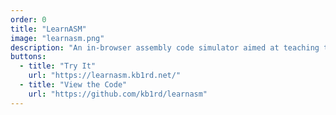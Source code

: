 ```yaml
---
order: 0
title: "LearnASM"
image: "learnasm.png"
description: "An in-browser assembly code simulator aimed at teaching the fundamentals of assembly language. The virtual computer uses a custom architecture similar to ARM, but with a 16-bit address space and 8 registers."
buttons:
  - title: "Try It"
    url: "https://learnasm.kb1rd.net/"
  - title: "View the Code"
    url: "https://github.com/kb1rd/learnasm"
---
```

